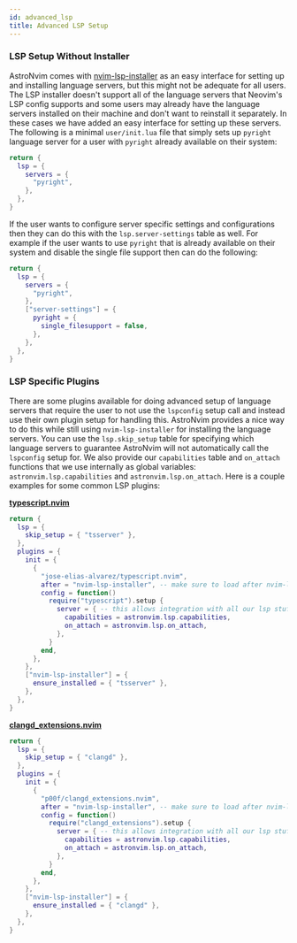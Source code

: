 ```yaml
---
id: advanced_lsp
title: Advanced LSP Setup
---
```


### LSP Setup Without Installer

AstroNvim comes with [nvim-lsp-installer](https://github.com/williamboman/nvim-lsp-installer) as an easy interface for setting up and installing language servers, but this might not be adequate for all users. The LSP installer doesn't support all of the language servers that Neovim's LSP config supports and some users may already have the language servers installed on their machine and don't want to reinstall it separately. In these cases we have added an easy interface for setting up these servers. The following is a minimal `user/init.lua` file that simply sets up `pyright` language server for a user with `pyright` already available on their system:

```lua
return {
  lsp = {
    servers = {
      "pyright",
    },
  },
}
```

If the user wants to configure server specific settings and configurations then they can do this with the `lsp.server-settings` table as well. For example if the user wants to use `pyright` that is already available on their system and disable the single file support then can do the following:

```lua
return {
  lsp = {
    servers = {
      "pyright",
    },
    ["server-settings"] = {
      pyright = {
        single_filesupport = false,
      },
    },
  },
}
```

### LSP Specific Plugins

There are some plugins available for doing advanced setup of language servers that require the user to not use the `lspconfig` setup call and instead use their own plugin setup for handling this. AstroNvim provides a nice way to do this while still using `nvim-lsp-installer` for installing the language servers. You can use the `lsp.skip_setup` table for specifying which language servers to guarantee AstroNvim will not automatically call the `lspconfig` setup for. We also provide our `capabilities` table and `on_attach` functions that we use internally as global variables: `astronvim.lsp.capabilities` and `astronvim.lsp.on_attach`. Here is a couple examples for some common LSP plugins:

**[typescript.nvim](https://github.com/jose-elias-alvarez/typescript.nvim)**

```lua
return {
  lsp = {
    skip_setup = { "tsserver" },
  },
  plugins = {
    init = {
      {
        "jose-elias-alvarez/typescript.nvim",
        after = "nvim-lsp-installer", -- make sure to load after nvim-lsp-installer
        config = function()
          require("typescript").setup {
            server = { -- this allows integration with all our lsp stuff
              capabilities = astronvim.lsp.capabilities,
              on_attach = astronvim.lsp.on_attach,
            },
          }
        end,
      },
    },
    ["nvim-lsp-installer"] = {
      ensure_installed = { "tsserver" },
    },
  },
}
```

**[clangd_extensions.nvim](https://github.com/p00f/clangd_extensions.nvim)**

```lua
return {
  lsp = {
    skip_setup = { "clangd" },
  },
  plugins = {
    init = {
      {
        "p00f/clangd_extensions.nvim",
        after = "nvim-lsp-installer", -- make sure to load after nvim-lsp-installer
        config = function()
          require("clangd_extensions").setup {
            server = { -- this allows integration with all our lsp stuff
              capabilities = astronvim.lsp.capabilities,
              on_attach = astronvim.lsp.on_attach,
            },
          }
        end,
      },
    },
    ["nvim-lsp-installer"] = {
      ensure_installed = { "clangd" },
    },
  },
}
```
